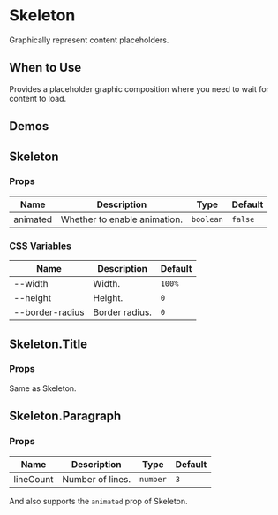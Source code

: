 # Skeleton

Graphically represent content placeholders.

## When to Use

Provides a placeholder graphic composition where you need to wait for content to load.

## Demos

<code src="./demos/demo1.tsx"></code>

## Skeleton

### Props

| Name     | Description                  | Type      | Default |
| -------- | ---------------------------- | --------- | ------- |
| animated | Whether to enable animation. | `boolean` | `false` |

### CSS Variables

| Name            | Description    | Default |
| --------------- | -------------- | ------- |
| --width         | Width.         | `100%`  |
| --height        | Height.        | `0`     |
| --border-radius | Border radius. | `0`     |

## Skeleton.Title

### Props

Same as Skeleton.

## Skeleton.Paragraph

### Props

| Name      | Description      | Type     | Default |
| --------- | ---------------- | -------- | ------- |
| lineCount | Number of lines. | `number` | `3`     |

And also supports the `animated` prop of Skeleton.
